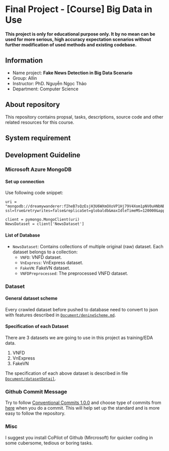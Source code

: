 # Final Project - [Course] Big Data in Use

**This project is only for educational purpose only. It by no mean can be used for more serious, high accuracy expectation scenarios without further modification of used methods and existing codebase.**

## Information

- Name project: **Fake News Detection in Big Data Scenario**
- Group: Allin
- Instructor: PhD. Nguyễn Ngọc Thảo
- Department: Computer Science

## About repository

This repository contains propsal, tasks, descriptions, source code and other related resources for this course.

## System requirement

## Development Guideline

### Microsoft Azure MongoDB

#### Set up connection

Use following code snippet:

```[Python]
uri = "mongodb://dreamywanderer:fIheB7sQzEsjH3U6WXmOXoVP1Hj79V4Xom1pNV0uHNbNBal0Lx75X6fwSovFOxXFftvFAMsf5SGoACDboPqXRA==@dreamywanderer.mongo.cosmos.azure.com:10255/?ssl=true&retrywrites=false&replicaSet=globaldb&maxIdleTimeMS=120000&appName=@dreamywanderer@"

client = pymongo.MongoClient(uri)
NewsDataset = client['NewsDataset']
```

#### List of Database

- `NewsDataset`: Contains collections of multiple original (raw) dataset. Each dataset belongs to a collection:
  - `VNFD`: VNFD dataset.
  - `VnExpress`: VnExpress dataset.
  - `FakeVN`: FakeVN dataset.
  - `VNFDPreprocessed`: The preprocessed VNFD dataset.

### Dataset

#### General dataset scheme

Every crawled dataset before pushed to database need to convert to json with features described in [`Document/denineScheme.md`](./Document/datasetScheme.md).

#### Specification of each Dataset

There are $3$ datasets we are going to use in this project as training/EDA data.

1. VNFD
2. VnExpress
3. FakeVN

The specification of each above dataset is described in file [`Document/datasetDetail`](./Document/datasetDetail.md).

### Github Commit Message

Try to follow [Conventional Commits 1.0.0](https://www.conventionalcommits.org/en/v1.0.0/) and choose type of commits from [here](https://www.conventionalcommits.org/en/v1.0.0/) when you do a commit. This will help set up the standard and is more easy to follow the repository.

### Misc

I suggest you install CoPilot of Github (Mircrosoft) for quicker coding in some cubersome, tedious or boring tasks.
